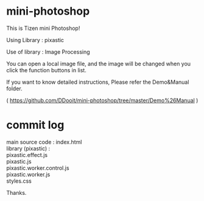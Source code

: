 # mini-photoshop

This is Tizen mini Photoshop!

Using Library : pixastic

Use of library : Image Processing

You can open a local image file,
and the image will be changed when you click the function buttons in list.

If you want to know detailed instructions, 
Please refer the Demo&Manual folder.

( https://github.com/DDooit/mini-photoshop/tree/master/Demo%26Manual )

# commit log #       
main source code : index.html   
library (pixastic) :   
pixastic.effect.js     
pixastic.js   
pixastic.worker.control.js   
pixastic.worker.js   
styles.css   
 
Thanks.
